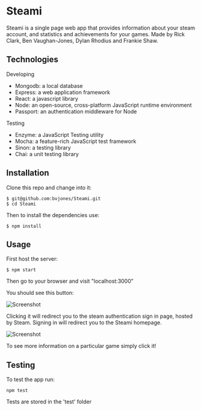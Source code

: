 # Steami
Steami is a single page web app that provides information about your steam account, and statistics and achievements for your games. Made by Rick Clark, Ben Vaughan-Jones, Dylan Rhodius and Frankie Shaw.

## Technologies
Developing
- Mongodb: a local database
- Express: a web application framework
- React: a javascript library
- Node: an open-source, cross-platform JavaScript runtime environment
- Passport: an authentication middleware for Node

Testing

- Enzyme: a JavaScript Testing utility
- Mocha: a feature-rich JavaScript test framework
- Sinon: a testing library
- Chai: a unit testing library

## Installation
Clone this repo and change into it:
```
$ git@github.com:bvjones/Steami.git
$ cd Steami
```
Then to install the dependencies use:
```
$ npm install
```

## Usage
First host the server:
```
$ npm start
```
Then go to your browser and visit "localhost:3000"

You should see this button:

![Screenshot](http://i.imgur.com/tmpnk0Z.png)

Clicking it will redirect you to the steam authentication sign in page, hosted by Steam. Signing in will redirect you to the Steami homepage.

![Screenshot](http://i.imgur.com/B2LJmPX.jpg)

To see more information on a particular game simply click it!

## Testing
To test the app run:
```
npm test
```
Tests are stored in the 'test' folder
